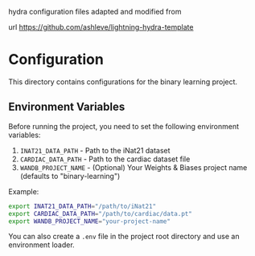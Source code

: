 hydra configuration files adapted and modified from


url https://github.com/ashleve/lightning-hydra-template 

# Configuration

This directory contains configurations for the binary learning project.

## Environment Variables

Before running the project, you need to set the following environment variables:

1. `INAT21_DATA_PATH` - Path to the iNat21 dataset
2. `CARDIAC_DATA_PATH` - Path to the cardiac dataset file
3. `WANDB_PROJECT_NAME` - (Optional) Your Weights & Biases project name (defaults to "binary-learning")

Example:
```bash
export INAT21_DATA_PATH="/path/to/iNat21"
export CARDIAC_DATA_PATH="/path/to/cardiac/data.pt"
export WANDB_PROJECT_NAME="your-project-name"
```

You can also create a `.env` file in the project root directory and use an environment loader. 